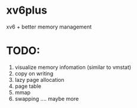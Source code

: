 # xv6plus
xv6 + better memory management

# TODO:
1. visualize memory infomation (similar to vmstat)
2. copy on writing
3. lazy page allocation
4. page table
5. mmap
6. swapping
.... maybe more
